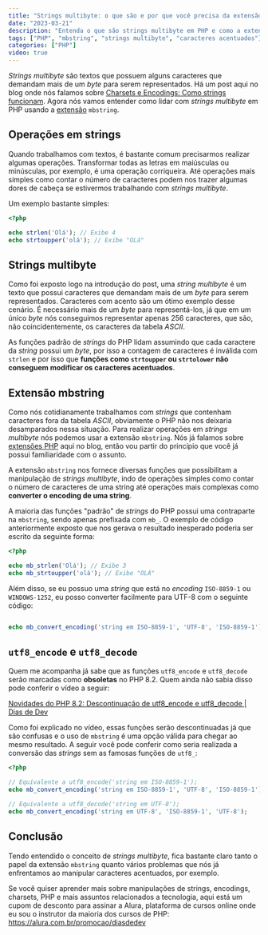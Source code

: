 ```yaml
---
title: "Strings multibyte: o que são e por que você precisa da extensão mbstring do PHP"
date: "2023-03-21"
description: "Entenda o que são strings multibyte em PHP e como a extensão mbstring pode te ajudr a lidar com caracteres acentuados em suas operações de strings."
tags: ["PHP", "mbstring", "strings multibyte", "caracteres acentuados"]
categories: ["PHP"]
video: true
---
```


_Strings multibyte_ são textos que possuem alguns caracteres que demandam mais de um _byte_ para serem representados. Há um post aqui no blog onde nós falamos sobre [Charsets e Encodings: Como strings funcionam](/2021-08-24-charsets-e-encodings-como-strings-funcionam/). Agora nós vamos entender como lidar com _strings multibyte_ em PHP usando a [extensão](/2022-02-13-extensoes-php/) `mbstring`.

## Operações em strings

Quando trabalhamos com textos, é bastante comum precisarmos realizar algumas operações. Transformar todas as letras em maiúsculas ou minúsculas, por exemplo, é uma operação corriqueira. Até operações mais simples como contar o número de caracteres podem nos trazer algumas dores de cabeça se estivermos trabalhando com _strings multibyte_.

Um exemplo bastante simples:
```php
<?php

echo strlen('Olá'); // Exibe 4
echo strtoupper('olá'); // Exibe "OLá"
```

<ins class="adsbygoogle"
style="display:block; text-align:center;"
data-ad-layout="in-article"
data-ad-format="fluid"
data-ad-client="ca-pub-8918461095244552"
data-ad-slot="2366637560"></ins>
<script>
     (adsbygoogle = window.adsbygoogle || []).push({});
</script>


## Strings multibyte

Como foi exposto logo na introdução do post, uma _string multibyte_ é um texto que possui caracteres que demandam mais de um _byte_ para serem representados. Caracteres com acento são um ótimo exemplo desse cenário. É necessário mais de um _byte_ para representá-los, já que em um único _byte_ nós conseguimos representar apenas 256 caracteres, que são, não coincidentemente, os caracteres da tabela _ASCII_.

As funções padrão de _strings_ do PHP lidam assumindo que cada caractere da _string_ possui um _byte_, por isso a contagem de caracteres é inválida com `strlen` e por isso que **funções como `strtoupper` ou `strtolower` não conseguem modificar os caracteres acentuados**.

## Extensão mbstring

Como nós cotidianamente trabalhamos com _strings_ que contenham caracteres fora da tabela _ASCII_, obviamente o PHP não nos deixaria desamparados nessa situação. Para realizar operações em _strings multibyte_ nós podemos usar a extensão `mbstring`. Nós já falamos sobre [extensões PHP](/2022-02-13-extensoes-php/) aqui no blog, então vou partir do princípio que você já possui familiaridade com o assunto.

A extensão `mbstring` nos fornece diversas funções que possibilitam a manipulação de _strings multibyte_, indo de operações simples como contar o número de caracteres de uma string até operações mais complexas como **converter o encoding de uma string**.

A maioria das funções "padrão" de _strings_ do PHP possui uma contraparte na `mbstring`, sendo apenas prefixada com `mb_`. O exemplo de código anteriormente exposto que nos gerava o resultado inesperado poderia ser escrito da seguinte forma:
```php
<?php

echo mb_strlen('Olá'); // Exibe 3
echo mb_strtoupper('olá'); // Exibe "OLÁ"
```

Além disso, se eu possuo uma _string_ que está no _encoding_ `ISO-8859-1` ou `WINDOWS-1252`, eu posso converter facilmente para UTF-8 com o seguinte código:

```php

echo mb_convert_encoding('string em ISO-8859-1', 'UTF-8', 'ISO-8859-1');
```

## `utf8_encode` e `utf8_decode`

Quem me acompanha já sabe que as funções `utf8_encode` e `utf8_decode` serão marcadas como **obsoletas** no PHP 8.2. Quem ainda não sabia disso pode conferir o vídeo a seguir:

<lite-youtube videoid="al47Lz_SWLc" style="background-image: url('https://i.ytimg.com/vi/al47Lz_SWLc/hqdefault.jpg');">
    <a href="https://youtube.com/watch?v=al47Lz_SWLc" class="lty-playbtn" title="Reproduzir vídeo">
        <span class="lyt-visually-hidden">Novidades do PHP 8.2: Descontinuação de utf8_encode e utf8_decode | Dias de Dev</span>
    </a>
</lite-youtube>

Como foi explicado no vídeo, essas funções serão descontinuadas já que são confusas e o uso de `mbstring` é uma opção válida para chegar ao mesmo resultado. A seguir você pode conferir como seria realizada a conversão das _strings_ sem as famosas funções de `utf8_`:

```php
<?php

// Equivalente a utf8_encode('string em ISO-8859-1');
echo mb_convert_encoding('string em ISO-8859-1', 'UTF-8', 'ISO-8859-1');

// Equivalente a utf8_decode('string em UTF-8');
echo mb_convert_encoding('string em UTF-8', 'ISO-8859-1', 'UTF-8');
```

## Conclusão

Tendo entendido o conceito de _strings multibyte_, fica bastante claro tanto o papel da extensão `mbstring` quanto vários problemas que nós já enfrentamos ao manipular caracteres acentuados, por exemplo.

Se você quiser aprender mais sobre manipulações de strings, encodings, charsets, PHP e mais assuntos relacionados a tecnologia, aqui está um cupom de desconto para assinar a Alura, plataforma de cursos online onde eu sou o instrutor da maioria dos cursos de PHP: <https://alura.com.br/promocao/diasdedev>
